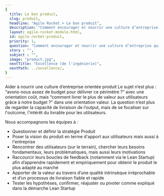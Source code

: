 ```yaml
---
{
  title: Le bon produit,
  slug: produit,
  headline: "Agile Rocket > Le bon produit",
  description: "Comment encourager et nourrir une culture d’entreprise qui satisfait le client en traitant positivement l’évolution continuelle des besoins utilisateurs ?" ,
  layout: agile-rocket-module.html,
  id: agile-rocket-produit,
  priority: 1,
  question: "Comment encourager et nourrir une culture d’entreprise qui satisfait le client en traitant positivement l’évolution continuelle des besoins utilisateurs ?" ,
  story : "",
  subject : "",
  image: "product.jpg",
  nextTitle: "Excellence (de l'ingénierie)",
  nextPath: ../excellence/,
}
---
```

Aider à nourrir une culture d’entreprise orientée produit
Le sujet n’est plus : “avons-nous assez de budget pour délivrer ce périmètre ?” avec une orientation coût, mais “comment livrer le plus de valeur aux utilisateurs grâce à notre budget ?” dans une orientation valeur.
La question n’est plus de regarder la capacité de livraison de l’output, mais de se focaliser sur l'outcome, l'intérêt du livrable pour les utilisateurs.

Nous accompagnons les équipes à :
* Questionner et définir la stratégie Produit
* Poser la vision du produit en terme d'apport aux utilisateurs mais aussi à l'entreprise
* Rencontrer des utilisateurs (sur le terrain), chercher leurs besoins fondamentaux, leurs problématiques, mais aussi leurs motivations
* Raccourcir leurs boucles de feedback (notamment via le Lean Startup) afin d’apprendre rapidement et empiriquement pour obtenir le produit le plus adapté au marché
* Apporter de la valeur au travers d’une qualité intrinsèque irréprochable et d’un processus de livraison fiable et rapide
* Tester les hypothèses, confirmer, réajuster ou pivoter comme expliqué dans la démarche Lean Startup
